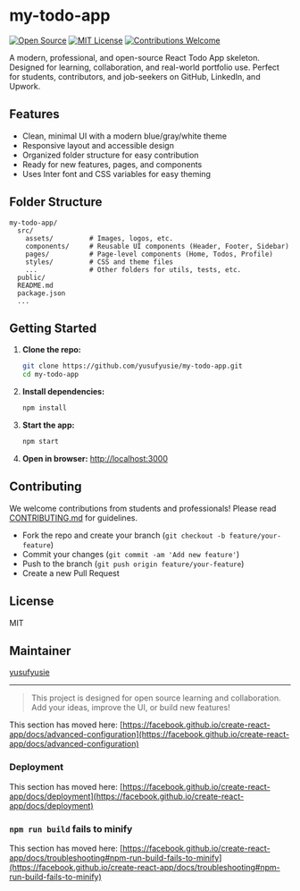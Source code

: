 
# my-todo-app

[![Open Source](https://badges.frapsoft.com/os/v1/open-source.svg?v=103)](https://github.com/yusufyusie/my-todo-app)
[![MIT License](https://img.shields.io/badge/license-MIT-blue.svg)](LICENSE)
[![Contributions Welcome](https://img.shields.io/badge/contributions-welcome-brightgreen.svg)](CONTRIBUTING.md)

A modern, professional, and open-source React Todo App skeleton. Designed for learning, collaboration, and real-world portfolio use. Perfect for students, contributors, and job-seekers on GitHub, LinkedIn, and Upwork.

## Features
- Clean, minimal UI with a modern blue/gray/white theme
- Responsive layout and accessible design
- Organized folder structure for easy contribution
- Ready for new features, pages, and components
- Uses Inter font and CSS variables for easy theming

## Folder Structure
```
my-todo-app/
  src/
    assets/         # Images, logos, etc.
    components/     # Reusable UI components (Header, Footer, Sidebar)
    pages/          # Page-level components (Home, Todos, Profile)
    styles/         # CSS and theme files
    ...             # Other folders for utils, tests, etc.
  public/
  README.md
  package.json
  ...
```

## Getting Started
1. **Clone the repo:**
   ```bash
   git clone https://github.com/yusufyusie/my-todo-app.git
   cd my-todo-app
   ```
2. **Install dependencies:**
   ```bash
   npm install
   ```
3. **Start the app:**
   ```bash
   npm start
   ```
4. **Open in browser:**
   [http://localhost:3000](http://localhost:3000)

## Contributing
We welcome contributions from students and professionals! Please read [CONTRIBUTING.md](CONTRIBUTING.md) for guidelines.

- Fork the repo and create your branch (`git checkout -b feature/your-feature`)
- Commit your changes (`git commit -am 'Add new feature'`)
- Push to the branch (`git push origin feature/your-feature`)
- Create a new Pull Request

## License
MIT

## Maintainer
[yusufyusie](https://github.com/yusufyusie)

---

> This project is designed for open source learning and collaboration. Add your ideas, improve the UI, or build new features!

This section has moved here: [https://facebook.github.io/create-react-app/docs/advanced-configuration](https://facebook.github.io/create-react-app/docs/advanced-configuration)

### Deployment

This section has moved here: [https://facebook.github.io/create-react-app/docs/deployment](https://facebook.github.io/create-react-app/docs/deployment)

### `npm run build` fails to minify

This section has moved here: [https://facebook.github.io/create-react-app/docs/troubleshooting#npm-run-build-fails-to-minify](https://facebook.github.io/create-react-app/docs/troubleshooting#npm-run-build-fails-to-minify)
